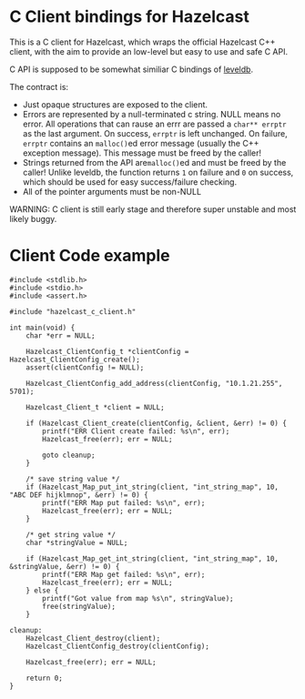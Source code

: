 # C Client bindings for Hazelcast

This is a C client for Hazelcast, which wraps the official Hazelcast C++ client, with the aim to provide an low-level but easy to use and safe C API.

C API is supposed to be somewhat similiar C bindings of [leveldb](https://github.com/google/leveldb/blob/master/include/leveldb/c.h).

The contract is:

  - Just opaque structures are exposed to the client.
  - Errors are represented by a null-terminated c string. NULL means no error.
    All operations that can rause an errr are passed a `char** errptr` as the last argument.
    On success, `errptr` is left unchanged.
    On failure, `errptr` contains an `malloc()`ed  error message (usually the C++ exception message). This message must be freed by the caller!
  - Strings returned from the API are`malloc()`ed and must be freed by the caller!
    Unlike leveldb, the function returns `1` on failure and `0` on success, which should be used for easy success/failure checking.
  - All of the pointer arguments must be non-NULL

WARNING: C client is still early stage and therefore super unstable and most likely buggy.

# Client Code example

    #include <stdlib.h>
    #include <stdio.h>
    #include <assert.h>

    #include "hazelcast_c_client.h"

    int main(void) {
        char *err = NULL;

        Hazelcast_ClientConfig_t *clientConfig = Hazelcast_ClientConfig_create();
        assert(clientConfig != NULL);

        Hazelcast_ClientConfig_add_address(clientConfig, "10.1.21.255", 5701);

        Hazelcast_Client_t *client = NULL;

        if (Hazelcast_Client_create(clientConfig, &client, &err) != 0) {
            printf("ERR Client create failed: %s\n", err);
            Hazelcast_free(err); err = NULL;

            goto cleanup;
        }

        /* save string value */
        if (Hazelcast_Map_put_int_string(client, "int_string_map", 10, "ABC DEF hijklmnop", &err) != 0) {
            printf("ERR Map put failed: %s\n", err);
            Hazelcast_free(err); err = NULL;
        }

        /* get string value */
        char *stringValue = NULL;

        if (Hazelcast_Map_get_int_string(client, "int_string_map", 10, &stringValue, &err) != 0) {
            printf("ERR Map get failed: %s\n", err);
            Hazelcast_free(err); err = NULL;
        } else {
            printf("Got value from map %s\n", stringValue);
            free(stringValue);
        }

    cleanup:
        Hazelcast_Client_destroy(client);
        Hazelcast_ClientConfig_destroy(clientConfig);

        Hazelcast_free(err); err = NULL;

        return 0;
    }

